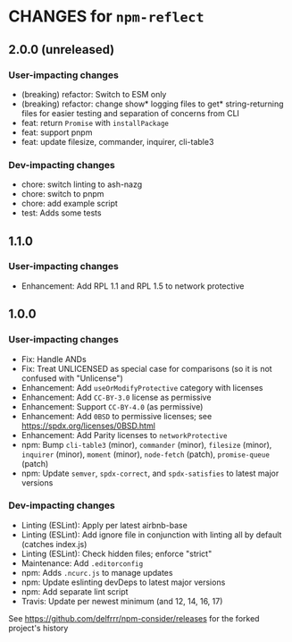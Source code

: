 # CHANGES for `npm-reflect`

## 2.0.0 (unreleased)

### User-impacting changes

- (breaking) refactor: Switch to ESM only
- (breaking) refactor: change show* logging files to get\* string-returning
    files for easier testing and separation of concerns from CLI
- feat: return `Promise` with `installPackage`
- feat: support pnpm
- feat: update filesize, commander, inquirer, cli-table3

### Dev-impacting changes

- chore: switch linting to ash-nazg
- chore: switch to pnpm
- chore: add example script
- test: Adds some tests

## 1.1.0

### User-impacting changes

- Enhancement: Add RPL 1.1 and RPL 1.5 to network protective

## 1.0.0

### User-impacting changes

- Fix: Handle ANDs
- Fix: Treat UNLICENSED as special case for comparisons (so it is not
    confused with "Unlicense")
- Enhancement: Add `useOrModifyProtective` category with licenses
- Enhancement: Add `CC-BY-3.0` license as permissive
- Enhancement: Support `CC-BY-4.0` (as permissive)
- Enhancement: Add `0BSD` to permissive licenses; see
    https://spdx.org/licenses/0BSD.html
- Enhancement: Add Parity licenses to `networkProtective`
- npm: Bump `cli-table3` (minor), `commander` (minor), `filesize` (minor),
    `inquirer` (minor), `moment` (minor), `node-fetch` (patch),
    `promise-queue` (patch)
- npm: Update `semver`, `spdx-correct`, and `spdx-satisfies` to latest major
    versions

### Dev-impacting changes

- Linting (ESLint): Apply per latest airbnb-base
- Linting (ESLint): Add ignore file in conjunction with linting all by default
    (catches index.js)
- Linting (ESLint): Check hidden files; enforce "strict"
- Maintenance: Add `.editorconfig`
- npm: Adds `.ncurc.js` to manage updates
- npm: Update eslinting devDeps to latest major versions
- npm: Add separate lint script
- Travis: Update per newest minimum (and 12, 14, 16, 17)

See https://github.com/delfrrr/npm-consider/releases for the forked project's history
